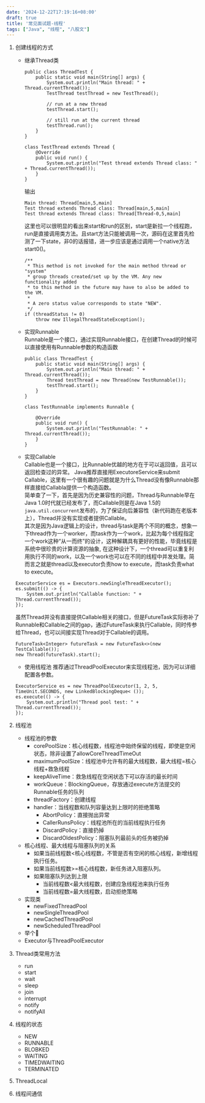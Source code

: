 ```yaml
---
date: '2024-12-22T17:19:16+08:00'
draft: true
title: '常见面试题-线程'
tags: ["Java", "线程", "八股文"]
---
```

1. 创建线程的方式
    - 继承Thread类
        ```
        public class ThreadTest {
            public static void main(String[] args) {
                System.out.println("Main thread: " + Thread.currentThread());
                TestThread testThread = new TestThread();

                // run at a new thread
                testThread.start();

                // still run at the current thread
                testThread.run();
            }
        }   

        class TestThread extends Thread {
            @Override
            public void run() {
                System.out.println("Test thread extends Thread class: " + Thread.currentThread());
            }
        }
        ```
        输出
        ```
        Main thread: Thread[main,5,main]
        Test thread extends Thread class: Thread[main,5,main]
        Test thread extends Thread class: Thread[Thread-0,5,main]
        ```
        这里也可以很明显的看出来start和run的区别，start是新拉一个线程跑，run是直接调用类方法。且start方法只能被调用一次，源码在这里首先检测了一下state，非0的话报错，进一步应该是通过调用一个native方法start0()。
        ```
        /**
         * This method is not invoked for the main method thread or "system"
         * group threads created/set up by the VM. Any new functionality added
         * to this method in the future may have to also be added to the VM.
         *
         * A zero status value corresponds to state "NEW".
         */
        if (threadStatus != 0)
            throw new IllegalThreadStateException();
        ```
    - 实现Runnable  
    Runnable是一个接口，通过实现Runnable接口，在创建Thread的时候可以直接使用有Runnable参数的构造函数
        ```
        public class ThreadTest {
            public static void main(String[] args) {
                System.out.println("Main thread: " + Thread.currentThread());
                Thread testThread = new Thread(new TestRunnable());
                testThread.start();
            }
        }

        class TestRunnable implements Runnable {

            @Override
            public void run() {
                System.out.println("TestRunnable: " + Thread.currentThread());
            }
        }
        ```
    - 实现Callable  
    Callable也是一个接口，比Runnable优越的地方在于可以返回值，且可以返回检查过的异常。
    Java推荐直接用ExecutoreService来submit Callable，这里有一个很有趣的问题就是为什么Thread没有像Runnable那样直接给Callabla提供一个构造函数。  
    简单查了一下，首先是因为历史兼容性的问题，Thread与Runnable早在Java 1.0时代就已经发布了，而Callable则是在Java 1.5的`java.util.concurrent`发布的，为了保证向后兼容性（新代码跑在老版本上），Thread并没有实现或者提供Callable。  
    其次是因为Java逻辑上的设计，thread与task是两个不同的概念，想象一下thread作为一个worker，而task作为一个work，比起为每个线程指定一个work这种“从一而终”的设计，这种解耦具有更好的性能，毕竟线程是系统中很珍贵的计算资源的抽象, 在这种设计下，一个thread可以重复利用执行不同的work，以及一个work也可以在不同的线程中并发处理。简而言之就是thread以及executor负责how to execute，而task负责what to execute。  
    ```
    ExecutorService es = Executors.newSingleThreadExecutor();
    es.submit(() -> {
        System.out.println("Callable function: " + Thread.currentThread());
    });
    ```
    虽然Thread并没有直接提供Callable相关的接口，但是FutureTask实际弥补了Runnable和Callable之间的gap，通过FutureTask来执行Callable，同时传参给Thread，也可以间接实现Thread对于Callable的调用。
    ```
    FutureTask<Integer> futureTask = new FutureTask<>(new TestCallable());
    new Thread(futureTask).start();
    ```
    - 使用线程池
    推荐通过ThreadPoolExecutor来实现线程池，因为可以详细配置各参数。
    ```
    ExecutorService es = new ThreadPoolExecutor(1, 2, 5, TimeUnit.SECONDS, new LinkedBlockingDeque< ());
    es.execute(() -> {
        System.out.println("Thread pool test: " + Thread.currentThread());
    });
    ```

2. 线程池
    - 线程池的参数
        - corePoolSize：核心线程数，线程池中始终保留的线程，即使是空闲状态，除非设置了allowCoreThreadTimeOut
        - maximumPoolSize：线程池中允许有的最大线程数，最大线程=核心线程+救急线程
        - keepAliveTime：救急线程在空闲状态下可以存活的最长时间
        - workQueue：BlockingQueue，存放通过execute方法提交的Runnable任务的队列
        - threadFactory：创建线程
        - handler：当线程数和队列容量达到上限时的拒绝策略
            - AbortPolicy：直接抛出异常
            - CallerRunsPolicy：线程池所在的当前线程执行任务
            - DiscardPolicy：直接扔掉
            - DiscardOldestPolicy：阻塞队列最前头的任务被扔掉
    - 核心线程、最大线程与阻塞队列的关系  
        - 如果当前线程数<核心线程数，不管是否有空闲的核心线程，新增线程执行任务。  
        - 如果当前线程数>=核心线程数，新任务进入阻塞队列。
        - 如果阻塞队列达到上限
            - 当前线程数<最大线程数，创建应急线程池来执行任务
            - 当前线程数=最大线程数，启动拒绝策略
    - 实现类
        - newFixedThreadPool
        - newSingleThreadPool
        - newCachedThreadPool
        - newScheduledThreadPool
    - 举个🌰
    - Executor与ThreadPoolExecutor
3. Thread类常用方法
    - run
    - start
    - wait
    - sleep
    - join
    - interrupt
    - notify
    - notifyAll
4. 线程的状态
    - NEW
    - RUNNABLE
    - BLOBKED
    - WAITING
    - TIMEDWAITING
    - TERMINATED
5. ThreadLocal
6. 线程间通信

